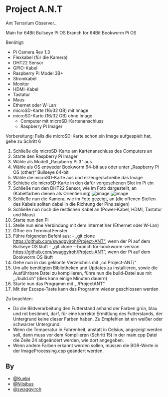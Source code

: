 
# Project A.N.T

Ant Terrarium Observer..

Main for 64Bit Bullseye Pi OS
Branch for 64Bit Bookworm Pi OS

Benötigt:
  -	Pi Camera Rev 1.3
  -	Flexkabel (für die Kamera)
  -	DHT22 Sensor
  -	GPIO-Kabel
  -	Raspberry Pi Model 3B+
  -	Stromkabel
  -	Monitor
  -	HDMI-Kabel
  -	Tastatur
  -	Maus
  -	Ethernet oder W-Lan
  -	microSD-Karte (16/32 GB) mit Image
  -	microSD-Karte (16/32 GB) ohne Image
    -	Computer mit microSD-Kartenanschluss
    -	Raspberry Pi Imager 

Vorbereitung:
Falls die microSD-Karte schon ein Image aufgespielt hat, gehe zu Schritt 6
  1.	Schließe die microSD-Karte am Kartenanschluss des Computers an
  2.	Starte den Raspberry Pi Imager
  3.	Wähle als Modell „Raspberry Pi 3“ aus
  4.	Wähle als OS entweder Bookworm 64-bit aus oder unter „Raspberry Pi OS (other)“ Bullseye 64-bit
  5.	Wähle die microSD-Karte aus und erzeuge/schreibe das Image
  6.	Schiebe die microSD-Karte in den dafür vorgesehenen Slot im Pi ein
  7.	Schließe nun den DHT22 Sensor, wie im Foto dargestellt, an (Kabelfarben dienen als Orientierung) ![image](https://github.com/user-attachments/assets/5d4c7e4e-d712-40e5-be6f-fbfed1ec1f9f) ![image](https://github.com/user-attachments/assets/642d7ecc-1b93-45a0-a1ae-dd29a67b7ff3)									
  8.	Schließe nun die Kamera, wie im Foto gezeigt, an (die offenen Stellen des Kabels sollten dabei in die Richtung der Pins zeigen) 
  9.	Schließe nun noch die restlichen Kabel an (Power-Kabel, HDMI, Tastatur und Maus)
  10.	Starte nun den Pi
  11.	Stelle nun eine Verbindung mit dem Internet her (Ethernet oder W-Lan)
  12.	Öffne ein Terminal Fenster
  13.	Führe folgenden Befehl aus: 
    -	„git clone https://github.com/swaggyiroh/Project-ANT“, wenn der Pi auf dem Bullseye OS läuft
    -	„git clone --branch for-bookworm-version https://github.com/swaggyiroh/Project-ANT“, wenn der Pi auf dem Bookworm OS läuft
  14.	Gehe nun in das geklonte Verzeichnis mit „cd Project-ANT/“
  15.	Um alle benötigten Bibliotheken und Updates zu installieren, sowie die Ausführbare Datei zu kompilieren, führe nun die build-Datei aus mit „./build.sh“ (dies kann einige Minuten dauern)
  16.	Starte nun das Programm mit „./ProjectANT“
  17.	Mit der Escape-Taste kann das Programm wieder geschlossen werden

Zu beachten:
  -	Da die Bildverarbeitung den Futterstand anhand der Farben grün, blau und rot bestimmt, darf, für eine korrekte Ermittlung des Futterstands, der Untergrund keine dieser Farben haben. Zu Empfehlen ist ein weißer oder schwarzer Untergrund.
  -	Wenn die Temperatur in Fahrenheit, anstatt in Celsius, angezeigt werden soll, dann muss vor dem Kompilieren (Schritt 15) in der main.cpp Datei die Zeile 24 abgeändert werden, wie dort angegeben.
  -	Wenn andere Farben erkannt werden sollen, müssen die BGR-Werte in der ImageProcessing.cpp geändert werden.




## By

- [@Kuelpi](https://www.github.com/Kuelpi)
- [@Nilsibus](https://github.com/Nilsibus)
- [@swaggyiroh](https://www.github.com/swaggyiroh)
